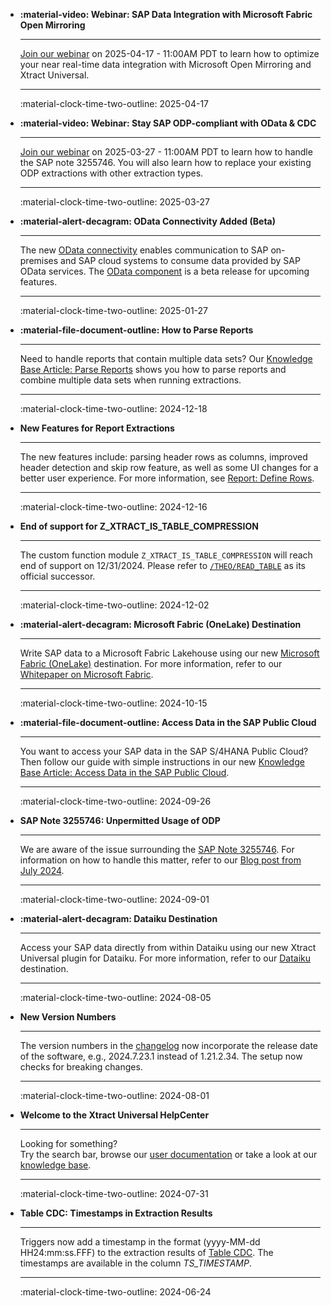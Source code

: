 <div class="grid cards" markdown>


-   **:material-video: Webinar: SAP Data Integration with Microsoft Fabric Open Mirroring**

    ---

    [Join our webinar](https://theobald-software.com/en/webinars-en/low-cost-and-low-latency-sap-data-integration-with-microsoft-fabric-open-mirroring/) on 2025-04-17 - 11:00AM PDT to learn how to optimize your near real-time data integration with Microsoft Open Mirroring and Xtract Universal. 

    ---

    :material-clock-time-two-outline: 2025-04-17

-   **:material-video: Webinar: Stay SAP ODP-compliant with OData & CDC**

    ---

    [Join our webinar](https://theobald-software.com/en/2025-en/adhere-to-new-sap-guidelines-using-theobald-softwares-odp-with-odata-and-change-data-capturing-features/) on 2025-03-27 - 11:00AM PDT to learn how to handle the SAP note 3255746. You will also learn how to replace your existing ODP extractions with other extraction types.

    ---

    :material-clock-time-two-outline: 2025-03-27

-   **:material-alert-decagram: OData Connectivity Added (Beta)**

    ---

    The new [OData connectivity](documentation/sap-connection/index.md/#connect-to-sap) enables communication to SAP on-premises and SAP cloud systems to consume data provided by SAP OData services. The [OData component](documentation/odata/index.md) is a beta release for upcoming features.

    ---

    :material-clock-time-two-outline: 2025-01-27

-   **:material-file-document-outline: How to Parse Reports**

    ---

    Need to handle reports that contain multiple data sets? Our [Knowledge Base Article: Parse Reports](knowledge-base/parse-reports.md) shows you how to parse reports and combine multiple data sets when running extractions. 

    ---

    :material-clock-time-two-outline: 2024-12-18

-   **New Features for Report Extractions**

    ---

    The new features include: parsing header rows as columns, improved header detection and skip row feature, as well as some UI changes for a better user experience. For more information, see [Report: Define Rows](documentation/report/report-rows-define.md).

    ---

    :material-clock-time-two-outline: 2024-12-16

-   **End of support for Z_XTRACT_IS_TABLE_COMPRESSION**

    ---

    The custom function module `Z_XTRACT_IS_TABLE_COMPRESSION` will reach end of support on 12/31/2024. Please refer to [`/THEO/READ_TABLE`](./documentation/setup-in-sap/custom-function-module-for-table-extraction.md/#installation-of-theoread_table) as its official successor.

    ---

    :material-clock-time-two-outline: 2024-12-02

-   **:material-alert-decagram: Microsoft Fabric (OneLake) Destination**

    ---

    Write SAP data to a Microsoft Fabric Lakehouse using our new [Microsoft Fabric (OneLake)](documentation/destinations/microsoft-fabric-onelake.md) destination. For more information, refer to our [Whitepaper on Microsoft Fabric](https://theobald-software.com/wp-content/uploads/2024/10/Theobald-Software-Whitepaper-SAP-Data-Integration-in-Microsoft-Fabric_EN.pdf). 

    ---

    :material-clock-time-two-outline: 2024-10-15

-   **:material-file-document-outline: Access Data in the SAP Public Cloud**

    ---

    You want to access your SAP data in the SAP S/4HANA Public Cloud? Then follow our guide with simple instructions in our new [Knowledge Base Article: Access Data in the SAP Public Cloud](knowledge-base/access-data-in-the-sap-public-cloud.md).

    ---

    :material-clock-time-two-outline: 2024-09-26

-   **SAP Note 3255746: Unpermitted Usage of ODP**

    ---

    We are aware of the issue surrounding the [SAP Note 3255746](https://me.sap.com/notesLatestChanges/0003255746/E/diff). For information on how to handle this matter, refer to our [Blog post from July 2024](https://theobald-software.com/en/products-technology-en/guidance-on-sap-note-3255746-for-theobald-software-xtract-products/).

    ---

    :material-clock-time-two-outline: 2024-09-01

-   **:material-alert-decagram: Dataiku Destination**

    ---

    Access your SAP data directly from within Dataiku using our new Xtract Universal plugin for Dataiku. For more information, refer to our [Dataiku](documentation/destinations/dataiku.md) destination.

    ---

    :material-clock-time-two-outline: 2024-08-05

-   **New Version Numbers**

    ---

    The version numbers in the [changelog](changelog.md) now incorporate the release date of the software, e.g., 2024.7.23.1 instead of 1.21.2.34. The setup now checks for breaking changes.

    ---

    :material-clock-time-two-outline: 2024-08-01

-   **Welcome to the Xtract Universal HelpCenter**

    ---

    Looking for something?<br>Try the search bar, browse our [user documentation](documentation/introduction.md) or take a look at our [knowledge base](knowledge-base/index.md). 

    ---

    :material-clock-time-two-outline: 2024-07-31

-   **Table CDC: Timestamps in Extraction Results**

    ---

    Triggers now add a timestamp in the format (yyyy-MM-dd HH24&colon;mm&colon;ss.FFF) to the extraction results of [Table CDC](documentation/table-cdc/index.md). The timestamps are available in the column *TS_TIMESTAMP*.

    ---

    :material-clock-time-two-outline: 2024-06-24

</div>